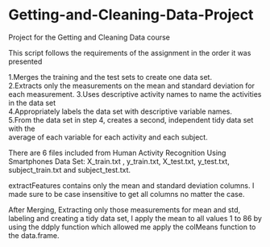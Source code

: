 # Getting-and-Cleaning-Data-Project
Project for the Getting and Cleaning Data course


This script follows the requirements of the assignment in the order it was presented

1.Merges the training and the test sets to create one data set.                           
2.Extracts only the measurements on the mean and standard deviation for each measurement. 
3.Uses descriptive activity names to name the activities in the data set                  
4.Appropriately labels the data set with descriptive variable names.                      
5.From the data set in step 4, creates a second, independent tidy data set with the       
  average of each variable for each activity and each subject.                            


There are 6 files included from Human Activity Recognition Using Smartphones Data Set: X_train.txt , y_train.txt, X_test.txt, y_test.txt, subject_train.txt and subject_test.txt.

extractFeatures contains only the mean and standard deviation columns.  I made sure to be case insensitive to get all columns no matter the case.

After Merging, Extracting only those measurements for mean and std, labeling and creating a tidy data set, I apply the mean to all values 1 to 86 by using the ddply function which allowed me apply the colMeans function to the data.frame.

